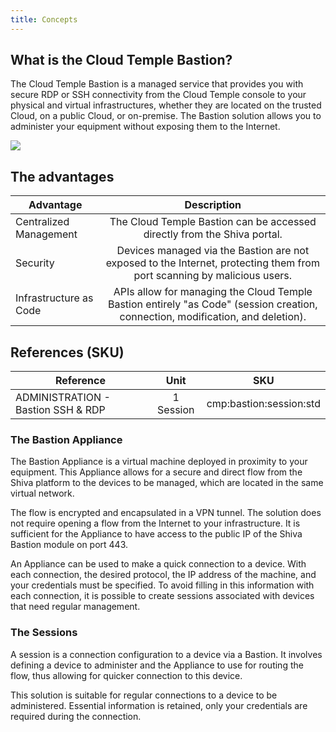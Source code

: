 ```yaml
---
title: Concepts
---
```

## What is the Cloud Temple Bastion?

The Cloud Temple Bastion is a managed service that provides you with secure RDP or SSH connectivity from the Cloud Temple console to your physical and virtual infrastructures, whether they are located on the trusted Cloud, on a public Cloud, or on-premise. The Bastion solution allows you to administer your equipment without exposing them to the Internet.

![](images/bastion.svg)

## The advantages
| Advantage              |                                                                              Description                                                                               |   
|------------------------|:----------------------------------------------------------------------------------------------------------------------------------------------------------------------:|
| Centralized Management | The Cloud Temple Bastion can be accessed directly from the Shiva portal. |
| Security               | Devices managed via the Bastion are not exposed to the Internet, protecting them from port scanning by malicious users. |
| Infrastructure as Code | APIs allow for managing the Cloud Temple Bastion entirely "as Code" (session creation, connection, modification, and deletion). |

## References (SKU)
| Reference                          |   Unit   |           SKU           |
|------------------------------------|:---------:|:-----------------------:|
| ADMINISTRATION - Bastion SSH & RDP | 1 Session | cmp:bastion:session:std | 

### The Bastion Appliance
The Bastion Appliance is a virtual machine deployed in proximity to your equipment. This Appliance allows for a secure and direct flow from the Shiva platform to the devices to be managed, which are located in the same virtual network.

The flow is encrypted and encapsulated in a VPN tunnel. The solution does not require opening a flow from the Internet to your infrastructure. It is sufficient for the Appliance to have access to the public IP of the Shiva Bastion module on port 443.

An Appliance can be used to make a quick connection to a device. With each connection, the desired protocol, the IP address of the machine, and your credentials must be specified. To avoid filling in this information with each connection, it is possible to create sessions associated with devices that need regular management.

### The Sessions
A session is a connection configuration to a device via a Bastion. It involves defining a device to administer and the Appliance to use for routing the flow, thus allowing for quicker connection to this device.

This solution is suitable for regular connections to a device to be administered. Essential information is retained, only your credentials are required during the connection.